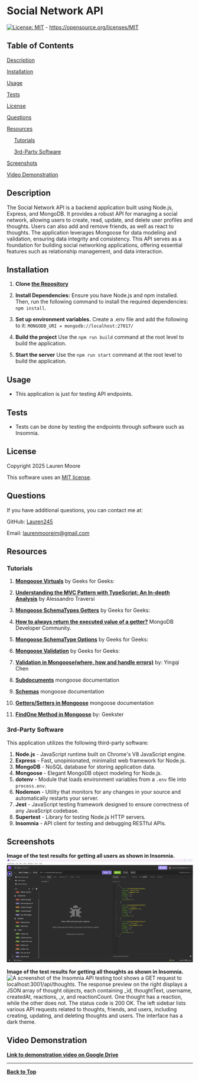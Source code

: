 # Social Network API
[![License: MIT](https://img.shields.io/badge/License-MIT-yellow.svg)](https://opensource.org/licenses/MIT) - https://opensource.org/licenses/MIT

## Table of Contents 
[Description](#description)

[Installation](#installation)

[Usage](#usage)

[Tests](#tests)

[License](#license)

[Questions](#questions)

[Resources](#resources)

&nbsp;&nbsp;&nbsp;&nbsp;&nbsp;[Tutorials](#tutorials)

&nbsp;&nbsp;&nbsp;&nbsp;&nbsp;[3rd-Party Software](#3rd-party-software)

[Screenshots](#screenshots)

[Video Demonstration](#video-demonstration)

## Description
The Social Network API is a backend application built using Node.js, Express, and MongoDB. It provides a robust API for managing a social network, allowing users to create, read, update, and delete user profiles and thoughts. Users can also add and remove friends, as well as react to thoughts. The application leverages Mongoose for data modeling and validation, ensuring data integrity and consistency. This API serves as a foundation for building social networking applications, offering essential features such as relationship management, and data interaction.

## Installation
1. **Clone [the Repository](https://github.com/Lauren245/Social-Network-API)**

2. **Install Dependencies:** Ensure you have Node.js and npm installed. Then, run the following command to install the required dependencies: ```npm install```.

3. **Set up environment variables.** Create a .env file and add the following to it: ```MONGODB_URI = mongodb://localhost:27017/```

4. **Build the project** Use the ```npm run build``` command at the root level to build the application.

5. **Start the server** Use the ```npm run start``` command at the root level to build the application.

## Usage
- This application is just for testing API endpoints.

## Tests
- Tests can be done by testing the endpoints through software such as Insomnia. 

## License
Copyright 2025 Lauren Moore

This software uses an [MIT license](https://opensource.org/license/MIT).

## Questions
If you have additional questions, you can contact me at: 

GitHub: [Lauren245](https://github.com/Lauren245)

Email: laurenmoorejm@gmail.com

## Resources

### Tutorials
1. **[Mongoose Virtuals](https://www.geeksforgeeks.org/mongoose-virtuals/)** by Geeks for Geeks:

2. **[Understanding the MVC Pattern with TypeScript: An In-depth Analysis](https://medium.com/@alessandro.traversi/understanding-the-mvc-pattern-with-typescript-an-in-depth-analysis-5a5d6f2d61a4)** by Alessandro Traversi

3. **[Mongoose SchemaTypes Getters](https://www.geeksforgeeks.org/mongoose-schematypes-getters/)** by Geeks for Geeks:

4. **[How to always return the executed value of a getter?](https://www.mongodb.com/community/forums/t/how-to-always-return-the-executed-value-of-a-getter/153060)** MongoDB Developer Community.

5. **[Mongoose SchemaType Options](https://www.geeksforgeeks.org/mongoose-schematype-options/)** by Geeks for Geeks:

6. **[Mongoose Validation](https://www.geeksforgeeks.org/mongoose-validation/)** by Geeks for Geeks:

7. **[Validation in Mongoose(where, how and handle errors)](https://chanwingkeihaha.medium.com/validation-in-mongoose-where-how-and-handle-errors-b44f68cccae3)**
by: Yingqi Chen

8. **[Subdocuments](https://mongoosejs.com/docs/subdocs.html)** mongoose documentation

9. **[Schemas](https://mongoosejs.com/docs/guide.html)** mongoose documentation

10. **[Getters/Setters in Mongoose](https://mongoosejs.com/docs/tutorials/getters-setters.html)** mongoose documentation

11. **[FindOne Method in Mongoose](https://www.geekster.in/articles/findone-method-in-mongoose/#:~:text=In%20MongoDB%20and%20Node.,specified%20criteria%20from%20a%20collection.)** by: Geekster

### 3rd-Party Software

This application utilizes the following third-party software:

1. **Node.js** - JavaScript runtime built on Chrome's V8 JavaScript engine.
2. **Express** - Fast, unopinionated, minimalist web framework for Node.js.
3. **MongoDB** - NoSQL database for storing application data.
4. **Mongoose** - Elegant MongoDB object modeling for Node.js.
5. **dotenv** - Module that loads environment variables from a `.env` file into `process.env`.
6. **Nodemon** - Utility that monitors for any changes in your source and automatically restarts your server.
7. **Jest** - JavaScript testing framework designed to ensure correctness of any JavaScript codebase.
8. **Supertest** - Library for testing Node.js HTTP servers.
9. **Insomnia** - API client for testing and debugging RESTful APIs.

## Screenshots

**Image of the test results for getting all users as shown in Insomnia.**
![A screenshot of the Insomnia API testing tool shows a GET request to localhost:3001/api/users. The response preview on the right displays a JSON array of user objects, each containing _id, username, email, thoughts, friends, _v, and friendCount. The status code is 200 OK. The left sidebar lists various API requests related to thoughts, friends, and users, including creating, updating, and deleting users and thoughts. The interface has a dark theme.](./assets/screenshots/Social-Media-API-Testing-All-Users.jpg)


**Image of the test results for getting all thoughts as shown in Insomnia.**
![ A screenshot of the Insomnia API testing tool shows a GET request to localhost:3001/api/thoughts. The response preview on the right displays a JSON array of thought objects, each containing _id, thoughtText, username, createdAt, reactions, _v, and reactionCount. One thought has a reaction, while the other does not. The status code is 200 OK. The left sidebar lists various API requests related to thoughts, friends, and users, including creating, updating, and deleting thoughts and users. The interface has a dark theme.](./assets/screenshots/Social-Media-API-Testing-All-Thoughts.jpg)


## Video Demonstration
 **[Link to demonstration video on Google Drive](https://drive.google.com/file/d/18H-BICkyTQzgFeQZz7H3H0usi0kFl2g_/view?usp=sharing)**

---

**[Back to Top](#social-network-api)**